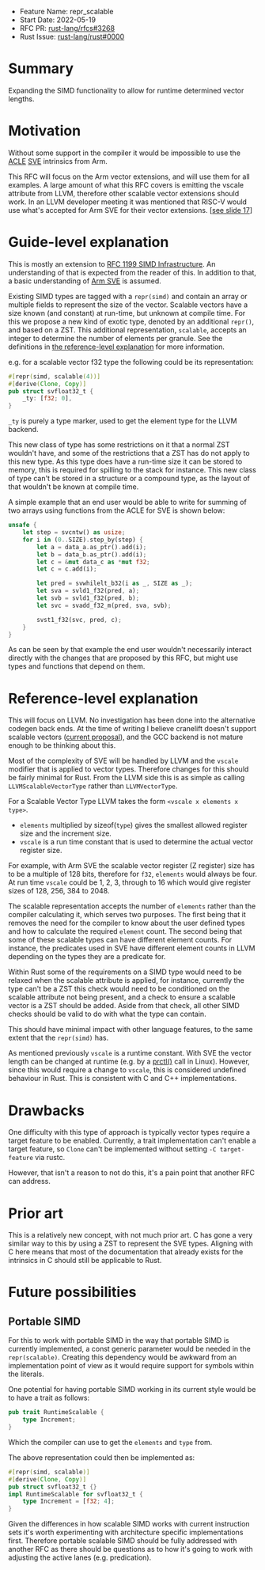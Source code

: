 - Feature Name: repr_scalable
- Start Date: 2022-05-19
- RFC PR: [rust-lang/rfcs#3268](https://github.com/rust-lang/rfcs/pull/3268)
- Rust Issue: [rust-lang/rust#0000](https://github.com/rust-lang/rust/issues/0000)

# Summary
[summary]: #summary

Expanding the SIMD functionality to allow for runtime determined vector lengths.

# Motivation
[motivation]: #motivation

Without some support in the compiler it would be impossible to use the
[ACLE](https://developer.arm.com/architectures/system-architectures/software-standards/acle)
[SVE](https://developer.arm.com/documentation/102476/latest/) intrinsics from Arm.

This RFC will focus on the Arm vector extensions, and will use them for all examples. A large amount of what this
RFC covers is emitting the vscale attribute from LLVM, therefore other scalable vector extensions should work.
In an LLVM developer meeting it was mentioned that RISC-V would use what's accepted for Arm SVE for their vector extensions.
\[[see slide 17](https://llvm.org/devmtg/2019-04/slides/TechTalk-Kruppe-Espasa-RISC-V_Vectors_and_LLVM.pdf)\]

# Guide-level explanation
[guide-level-explanation]: #guide-level-explanation

This is mostly an extension to [RFC 1199 SIMD Infrastructure](https://rust-lang.github.io/rfcs/1199-simd-infrastructure.html).
An understanding of that is expected from the reader of this. In addition to that, a basic understanding of
[Arm SVE](https://developer.arm.com/documentation/102476/latest/) is assumed.

Existing SIMD types are tagged with a `repr(simd)` and contain an array or multiple fields to represent the size of the
vector. Scalable vectors have a size known (and constant) at run-time, but unknown at compile time. For this we propose a
new kind of exotic type, denoted by an additional `repr()`, and based on a ZST. This additional representation, `scalable`,
accepts an integer to determine the number of elements per granule. See the definitions in
[the reference-level explanation](#reference-level-explanation) for more information.

e.g. for a scalable vector f32 type the following could be its representation:

```rust
#[repr(simd, scalable(4))]
#[derive(Clone, Copy)]
pub struct svfloat32_t {
    _ty: [f32; 0],
}
```
`_ty` is purely a type marker, used to get the element type for the LLVM backend.


This new class of type has some restrictions on it that a normal ZST wouldn't have, and some of the restrictions that a ZST
has do not apply to this new type.
As this type does have a run-time size it can be stored to memory, this is required for spilling to the stack for instance.
This new class of type can't be stored in a structure or a compound type, as the layout of that wouldn't be known at compile
time.


A simple example that an end user would be able to write for summing of two arrays using functions from the ACLE
for SVE is shown below:
```rust
unsafe {
    let step = svcntw() as usize;
    for i in (0..SIZE).step_by(step) {
        let a = data_a.as_ptr().add(i);
        let b = data_b.as_ptr().add(i);
        let c = &mut data_c as *mut f32;
        let c = c.add(i);

        let pred = svwhilelt_b32(i as _, SIZE as _);
        let sva = svld1_f32(pred, a);
        let svb = svld1_f32(pred, b);
        let svc = svadd_f32_m(pred, sva, svb);

        svst1_f32(svc, pred, c);
    }
}
```
As can be seen by that example the end user wouldn't necessarily interact directly with the changes that are
proposed by this RFC, but might use types and functions that depend on them.

# Reference-level explanation
[reference-level-explanation]: #reference-level-explanation

This will focus on LLVM. No investigation has been done into the alternative codegen back ends. At the time of
writing I believe cranelift doesn't support scalable vectors ([current proposal](https://github.com/bytecodealliance/rfcs/pull/19)),
and the GCC backend is not mature enough to be thinking about this.

Most of the complexity of SVE will be handled by LLVM and the `vscale` modifier that is applied to vector types. Therefore
changes for this should be fairly minimal for Rust. From the LLVM side this is as simple as calling `LLVMScalableVectorType`
rather than `LLVMVectorType`.

For a Scalable Vector Type LLVM takes the form `<vscale x elements x type>`.
* `elements` multiplied by sizeof(`type`) gives the smallest allowed register size and the increment size.
* `vscale` is a run time constant that is used to determine the actual vector register size.

For example, with Arm SVE the scalable vector register (Z register) size has to be a multiple of 128 bits, therefore for `f32`, `elements` would
always be four. At run time `vscale` could be 1, 2, 3, through to 16 which would give register sizes of 128, 256, 384 to 2048.

The scalable representation accepts the number of `elements` rather than the compiler calculating it, which serves
two purposes. The first being that it removes the need for the compiler to know about the user defined types and how to calculate
the required `element` count. The second being that some of these scalable types can have different element counts. For instance,
the predicates used in SVE have different element counts in LLVM depending on the types they are a predicate for.

Within Rust some of the requirements on a SIMD type would need to be relaxed when the scalable attribute is applied, for instance,
currently the type can't be a ZST this check would need to be conditioned on the scalable attribute not being present, and a check
to ensure a scalable vector is a ZST should be added.
Aside from that check, all other SIMD checks should be valid to do with what the type can contain.

This should have minimal impact with other language features, to the same extent that the `repr(simd)` has.


As mentioned previously `vscale` is a runtime constant. With SVE the vector length can be changed at runtime (e.g. by a
[prctl()](https://www.kernel.org/doc/Documentation/arm64/sve.txt) call in Linux). However, since this would require a change
to `vscale`, this is considered undefined behaviour in Rust. This is consistent with C and C++ implementations.

# Drawbacks
[drawbacks]: #drawbacks

One difficulty with this type of approach is typically vector types require a target feature to be enabled.
Currently, a trait implementation can't enable a target feature, so `Clone` can't be implemented without
setting `-C target-feature` via rustc.

However, that isn't a reason to not do this, it's a pain point that another RFC can address.

# Prior art
[prior-art]: #prior-art

This is a relatively new concept, with not much prior art. C has gone a very similar way to this by using a ZST to
represent the SVE types. Aligning with C here means that most of the documentation that already exists for
the intrinsics in C should still be applicable to Rust.

# Future possibilities
[future-possibilities]: #future-possibilities

## Portable SIMD
For this to work with portable SIMD in the way that portable SIMD is currently implemented, a const generic parameter
would be needed in the `repr(scalable)`. Creating this dependency would be awkward from an implementation point of view
as it would require support for symbols within the literals.

One potential for having portable SIMD working in its current style would be to have a trait as follows:
```rust
pub trait RuntimeScalable {
    type Increment;
}
```

Which the compiler can use to get the `elements` and `type` from.

The above representation could then be implemented as:
```rust
#[repr(simd, scalable)]
#[derive(Clone, Copy)]
pub struct svfloat32_t {}
impl RuntimeScalable for svfloat32_t {
    type Increment = [f32; 4];
}
```

Given the differences in how scalable SIMD works with current instruction sets it's worth experimenting with
architecture specific implementations first. Therefore portable scalable SIMD should be fully addressed with
another RFC as there should be questions as to how it's going to work with adjusting the active lanes (e.g.
predication).

